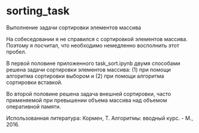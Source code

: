 # sorting_task

Выполнение задачи сортировки элементов массива

На собеседовании я не справился с сортировкой элементов массива. Поэтому я посчитал, что необходимо немедленно восполнить этот пробел.

В первой половине приложенного task_sort.ipynb двумя способами решена задачи сортировки элементов массива: (1) при помощи алгоритма сортировки выбором и (2) при помощи алгоритма сортировки вставкой.

Во второй половине решена задача внешней сортировки, часто применяемой при превышении объема массива над объемом оперативной памяти.

Использованная литература: Кормен, Т. Алгоритмы: вводный курс. - М., 2016.
